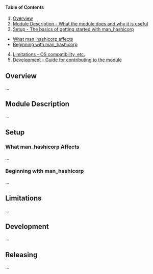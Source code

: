#### Table of Contents

1. [Overview](#overview)
2. [Module Description - What the module does and why it is useful](#module-description)
3. [Setup - The basics of getting started with man_hashicorp](#setup)
  * [What man_hashicorp affects](#what-man_hashicorp-affects)
  * [Beginning with man_hashicorp](#beginning-with-man_hashicorp)
4. [Limitations - OS compatibility, etc.](#limitations)
5. [Development - Guide for contributing to the module](#development)

## Overview

...

## Module Description

...

## Setup

### What man_hashicorp Affects

...

### Beginning with man_hashicorp

...

## Limitations

...

## Development

...

## Releasing

...
